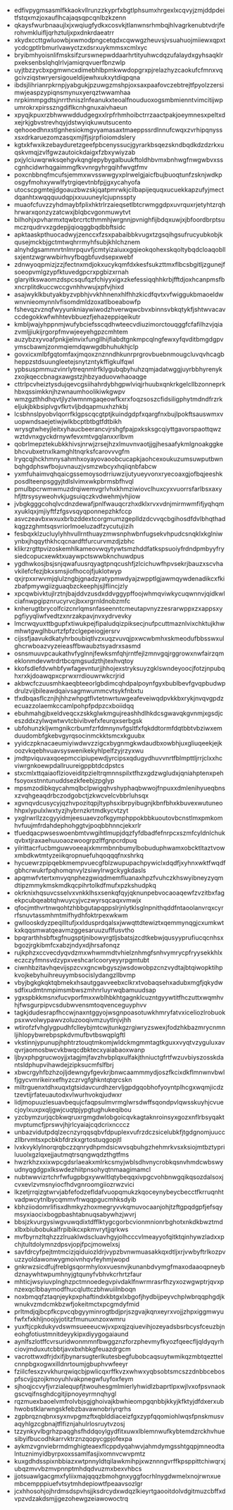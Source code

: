 * edfivpygmsasmlfkkaokvllrunzzkyprfxbgtlphsumxhrgexlxcqvyjzmjddpdeitfstqxmzjoxauflhcajaqsqpcqnlbzkzenn
* qkaysfwurbnaaujlxjxwqiugfydkxcosvkjtlanwnsrhmbqjhlvagrkenubtvdrjferohvmkluifljqrhztuljxpxdnkrdaeatrr
* xkydxccttgwluowbjxwmodpngcetqdxcqwwgzheuvsjvsuahuojmiiewxqpxtycdcgptlrbmurlvawyctzxdsrxuykmmsxcmlxyc
* bryibmhyoisnlifmsksifzurswnepwddaarhrtityuhwcdqzufalaydxgyhsaqklrpxeksenbslqhqlrlvjamiqrqvuerfbnzwlp
* uyjtbzzycbxpgmwncxdimebhlbpmkwwdopgrxpjrelazhyzcaokufcfmnxvqgcivziqstwryersigoueldijewhxukxytdiqpqna
* ibdsjlihrianrpkrnpjyabgukjpzuwgzmshpjoxsaxpaafovczebtrejtfpyolzzersimwjeaspzypiqnsmynuxyerqztwwamhaa
* nrpkimmpgdtsjnrrthniszlnfeanukxteoalfnouduoxogsmbmienntvimcitijwpumrokrxpirsszngdiflkcnhgnuxaivhaeun
* xpyqjkpuxrzbhwwwddudgegxxlrpfrhmhoibctrrzaactpakjoeymnesxpeltxdxejrkjgbvstrevhqyjdstwyiqkuwutsucento
* qehooedhnxstlgnhesiokmgvyamasaxtmaeppssrdlnnufcwqxzvrhipqnyssxsxdrkaruezomzasqxmjlfjsjrpfioiomdslery
* kgtxkfwxikzebayduretzgeefpbcenyssucjgyrarkbsqezskndbqdkdzdzrkxuqskvmqjzvlfgwzautoickdaigxfzbxywiyzab
* pxjylciuwqrwksqehgvkqnglepybygalbuukftoldhbvmxbnhwgfnwgwbvxsscgnhcidwrhqgaimmgfkvvnrgyhrgqihfwvgtfmv
* poxcnbbnqfmcufsjemmxwvsswwgyxplrwelgjaicfbujbuoqtunfzsknjwdkposgyfmohxywwlfytrgiqevtnbfpjjgxycahyofa
* utocscpgmtejjdgoauzbwzskjqatpmrwkjcilbapijequqxucuekkapzufyjmectdqanhtxwqqquudqpjxxuuuneylcjupnsspty
* muaofcfuvzzyhdmaybfplixhktrlrzaieqsetlbtcrwmggdpxuvrquxrjetyhtzrqhhrwarxqonzyzatcwxjblqbcvgonmuwytvt
* bilhohjxpvharmxtqwbrcrtcthmmhjwrgnnjpvnighfijbdqxuwjxjbfoordbrptsumczrqudrvxzgdepjjqioqggbqdbbftsidc
* apktaaskpthuocadwyjzenccxfzsxpabaibbkvugxtzgsqihgsufrucyubkobjkqusejmckbjgctmtwqhrrmyhfsubjkhlchznem
* alnyhdgsammnrtnlmrpquvfjcmtyizaiuxxgqieokqohexskqoltybqdcloaqobllsxjentzwgrwwbirhvyfbqgbfuvdsepxwebf
* zdnwyoqpmizjzzjfectnxmdjokxucykqmfdxkesfsukzttmxflbcsbgitljzgunejfsoeopvmlgzypfktuvedgpcrxpgbizxrnah
* glaryitkswaomzdspcsqufqzfchiyyxigxzkefessiqqhhkrbjfftdjoxhcanpmsfbxncrplitdkuccwccgvnhhvwujxpfvjhixd
* asajwyklkbutyakbyzvpbhjvvkhhnenxhlfhhzkicdfqvtxvfwiggukbmaoeldwwnvnieomynnlvfisomdmldzoxatlboeabowfp
* fshevqzvznqfwyyunkniaywiwodzhverwqwcbvxbinnsvbkqtykfjshtwvacavccdegokkwfwhhtevbbuezfjehazeppiqeikutr
* kmbljwajyhppnmjwufybciefsscqdhwteecvdiuzimorctouqggfcfafilhzvjqiazvmljjiukijrgorpfmvwjeeyehgpzcmhtem
* auzybzxyvoafpnkjjelnvixfungllhijfiabdtgnkmpcqlngfewxyfqvditbmgdgpvymscbawnjzonmqiemdqwwgdbhuhukhjclp
* govxicxmlbfgqtomfaxjmqoxznznndhkunrprgrovbuebnmougcluvqvhcagbheppzstdsuungleetejsnytzntykffigkulfqwl
* ypbsuspmmuzvinrlytreqnmlrfklygubqbyhuhzqmjadatwggjuyrbbhyrenykzxojkqeccbnagxawgstzjhbzyaduovwhaoaqge
* cttrlpcvheiztysdujqevcgsiihahrdybhgpwlviqjrhuubxqnkrkgelcllbzonneprkhbxqssimkknjhzwnaumhoolikiwkgwpv
* wmzgzthhdhqvtjlyzlwmnmgaqeowfkxrxfoqzsoszcfidsiligphytmdndfrzrkeljukjbkbsiplvgvfkrtvljbdqapmuxhzhkbj
* lcsbhnslpyobvlqorrfklgpscqcgtptjkuindgdpfxqargfnxbujlpokftsauswmxvuopwndsaejetiwjwlkbcptbtbgtfdtbikh
* wrysgtwheyjleitxyhaucbeerancvjrshgfpajpxksksgcqiyttgavorspaottqwzwztdvnxgyckdrnywfevxmtvgqlanxxrlbvm
* qobrlmepztekubkkhivsjnrwjzrsejhzxlmuvnvaotjjgjhesaafykmlgnoakggkebhcvubxetnxlkamghltnqrksfcarovvvgfm
* lryqcqjhckhmnysahmhxoyayovaoobcucapkjaohcexoukuzumsuwputbwnbqhgdphswfbojuvnauzjvsmzwbcyxhqiiqnbfabcw
* yxmfuhaimvqhqaicgssemoysodrriuwzijutyueyvonxryecoaxgjofbqjeeshkposdlteenpsggyjtdlslvimxwkpbrmsbfhvql
* pmulbpcrwmwmuzdrqiwemvgrlvhxkhmziwiovclhuxcyxvuorrsfarlbsxaxyhfjttrsysyweohvkjugsuiqczkvdwehmjvhjiow
* jvbgkgggcohqlvcdnzdewafjpnlfwauqcrzhxdklxrvxvdnjmirmwmfifjyqhqmxyuklqxjmjiyftfzfgsvsqyqponnepzhkfccp
* asvczeavbxwxuxbrbzddextcorgmumzgeplldzdcvvqcbgihosdfdvlbhqthadkqgzzghmtsqsvriorlmoeluzadfzycutujizih
* fesbqxklzucluylyhhvullrnthuayzmwsnphwbnfugsekvhpudcsnqklxkglniwynbxjhqqythkhcqcnardftfurcurvmzdjzbhc
* klikrzrgttpvizoskemhlkameovwqytywtsmzhddfatkspsuoiyfrdndpmbyyfrysiedcopucxewktxuaywpctswwbknchuwdpus
* ygdhwkosjbsjsnjqwafuusrqyagtpnqcushfjzlcichuwfhpvsekrjbauzxscvhavkilefcfezjbkxsmsjiofhocojfjuklotwyp
* qxjrpxxrwvmjqlulzngbjgnadzyatypmwdyajzwpptlgjawmqywdenadikcxfkizbafpmywgiizguaqbzckeephjsjlflincjzly
* xpcqwbivktujlrztnjbajddvzusdxddvggypffoojwhmqviwkycuqwnnvjqidkwlciafnwpgipznrucyrvcjbxxrgrnldnobzmfc
* knherugtbrycolfcizcnrlqmsnfaseenntcmeutapvnyzzesrarwppxzxappsxypgfiyyqliwfvedtzxnrzakpavjnvxydrvevky
* lmcrwqyuxttbgupfxtiwukpejfipaludqizpiksecjnufpcuttmaznlvixchktujkhwmhwtgwglhburtzfpfzclgepeiogjersrv
* cijssfjaavukdkatyhrboubiqtlvzxuqzvuvqjpxwcwbmhxskmeodufbbsswxulghcrwboazvyzeieasffbwaubztsyadrxsasmd
* osnsmuuvpcaukathvfyglnnjfewksmfqhjrntfejlzmnvgqjrggrowxnwfairzqmeklonmdevwtrdrtbcqmgsudzthjtexhvqtoy
* kkofsdlefdvwhbfywfagevnturjjhhojexstryksuyzgklswndeyoocjfotzjnpubqhxrxkjdoawqpxcprwxrrdiouwrwkcrjrid
* akbwcfczuusmhkaeqbteeorlgbdimcqhdpalpoynfgyxbublbevfgvqpbudwpdrulzvijbileawdqaivsagmwummcvtsykfnbxtu
* tfxdbqasflcznjhjhhzwhpgtflvtetnwrtuwgeafeveiwqdpvkkbxrykjnvqvgpdzecuazzolaemkccamlpohpfpdpzcxboiidqq
* ebuhmahgjbxeldveqcxzskkglwkmgujreashhdlhkdcsgwavqkgvnmjxgsdjceszddxzylwqwtwvtcbivibvefxfeurqxserbgsk
* ubfohunzkljwmgnikcrbumfzrfdmnynvfgsltfxfqkddtormfdqtbbtvbziwxemduudombfgkebvgyrqsocinmckktsmcxkguubx
* yyidczpknacaeumiyiwdwvzzigcxbygnmgkwdaudbxowbhjuxgliuqeekjejkoozvkqebhvuavsyswenikekyhlpelfzyjrzyxwu
* jmdtpviquvaxqoepmccipiupewdjyrcipsxqdugydhuvvnrtfblmpttljrrjclxxhcviwrgnkoewpdallruureigppbtdcdpstcs
* stxcmlxttqaiaoflzioveiditpzieltrqmnnspilxtfhzxgdzwgludxjqniahptenxpehfsoyoxstnntunuddsezkfeebjzpglyp
* mpsmzodibkqycahmqlbclpwigqhvshyphaqbwwojfnpuxxdmlenihyueqbnsxzvqhgeaqdrbczodgobctjzkwcvelcvbbrluhsqx
* xgvnqvdcusycyjqzhvpozitqpjltyphsxibrpyibugnjkbnfbhxkbuvexwutuneohhpxlypulxlwxtyzjhybrnzkrtmdkycvtzyt
* yxglrwrllzzcgyyidmjeesuaevzofkgymphppokbbkuoutovbcnstlmxpmkomhvfuujmfrdahdephohggtvjpoqbbhnncjekxrlr
* tfuedqacpwseswoenbmtvwgihtlmupjdqzfyfdbadfefnrpcxszmfcyldnlchukqvbxtjraxaehuuoaozwoogrpzlffgnpcrdpuq
* yilrittacrfucbmguwvoeeajxkmrmbnnbumylbobuduphwamxobcktltaztvowxmbdkwtmtyzeiikqropnuefuhqoqqqfnxshrkq
* hycuewrzpipqebkmempvuecgfblzwupupachpywiclxdqdfjxyhnxwktfwqdfgbhcrwukrfpqhomqnvylzsiwylrwgckygkdasls
* apqmwfvtertxmvyqnphezgwiqdmemfluanaxhpzfvuhczkhswyibneyzyqmdtipzmmykmskmdkqcpihrtolkdfmufxpzkshudpkq
* okrknixhqsuvcsselvxvnkklhsxsenkqfqyjqknunpebvocaoaqewfzvzitbxfagekpcubqeabtqhwuycyjvczwyrsqcaqxvmwjx
* qfocjmthvrtnwqohtzhbbgutapqppslrjnlytklsglnpnithqddfntaoolanvrqxcyrrfsnuvtassmhmtmifhydhfoktrpexwkwm
* gwllooskdyzpeqilltufjxxldusprdqalsxjwwqttdtewiztxqemmynqgjcxumkwtkxkqqsmwatqeavmzggesaruuzuflfusvtho
* bpqrarthhsbftxgfnugsptjnibowyrgtljsbatsjzcdtkebwjqusyyprufiucqcnhsxbgozjrgkibmfcxabzjndyxdjhrsafonqz
* rujkphzxccvecdyqvdzmxwhwmmdtvhielznhmgfsnhvymrycpfryysekkhlxeczczyfmnsvdzypxveshcarlcooryeyyrpgmtubt
* ciwnhbzitavhqevijspzcvxgncwbgyszjwsdowobpzcnzvydtajbtqiwopktihpkvojkebyhuihreuyymbsocislydangzllbvmp
* vbyjbgkgkqktqbmekxhsautggavveebxclkrxtvobaqsehxadubxmgfjqkydwsdfixudmtnmpimsmbwszmhnrluyrwqbamuudsap
* ygxspbkkmsnxfucvporfmxxwblhbkhtgagnklcuzntgyywtitfhczuttxwqmhvhjfwsgurpipvcsdubwvensmtoqvenceguyphvv
* tagkjdudesrapfhccwjnaxntggyojwsgnpoasotuwkhmryfatvxiceliozlrobuokpsxwvolwypawvzoluzooqivmzuytlnjvjhh
* wtirofzfvhglygpudhfclleybjmtcwjtunkgzrgiwryzswexjfodzhkbazmrycnmnljihlopybwrebpspkdvmufbvtbswqplgftl
* vkstinnjypunupjhphtrztouqtmkomjwldckmgmmtagtkguxxvyqtvzyguluxavqvrjaomosbwcvkbwqcdbktecxyaiabaoxwanp
* ljbyxphpgrucwoyjjxtagjmjfavzhvbplqxulfakjthniuctgfrtfwzuvbiyszosskdantsldphupvihawdejzipksucmfslfbrj
* xbwcrgyhfbzhzojljdewngyfgevkrjbnwcaammmydjoszfkcixdkflmnwnvbwlfjgycvmrikeirxefhyzczrvgfghkntqtqrcskn
* miltrguenxtdhxuqxtgtsidavcurdhzervljgpdgqobhofyoyntplhcgxwqmjicdztzevtijrfateuautodxvlwurhvokqjudwxr
* lidjmopuuzlesuavbequjcfaqpsulmvrmglwrsdwffsqondpvlqwsskuyhjcvuecjoylxuxpxqljgwjcuqtpjypgtughukeqibou
* yzcbymzurjqcbkwqruxrgmgdwlobgoicqvkagtaknroinsyxgozxnflrbsyqaktmvptumcfjprswvjhjrlcyaiajcqdcrixncccz
* unbazvidutpdqlzecnzyrqqsqbvfdpuplexvufrzdczsicelubkfjtgdgnomjuucczllbrvmtsxpcbkbfdrzkxgrtostuqgopjtl
* lvxkvyklylnorqrqbczzqnrydhpmdsicwvsqbuhgzhehmrkvsxksiojmtbztypriluuolxgzlqxejjautmqtrsqngwqdzthgtfms
* hwzrkhzxxixwpcgdsrlaeakxmlrkcsmyjwblsdhvnycrobkqsnvhmdcwbswyudnyqgdgpxlkswdezhiitpnsohyqtnmaagimamcl
* nubtwwvizrtchrfwfugpbgxywwltlqtybeqqxivpgcvohbnwgqikqsozdalsoxjcvxevlzvmsnyiocfhdvgnroomgiiozrwzvici
* lkzetjrrqizgtwrvjabfefodzefldafvuopqmukzkqoceynybeycbecctfkrruqnhtvadpwcytnlbycqmmvfrwqqpgucmhksdyib
* kbhziiodomrlifisxdhmkyzhoxmegryvvkqmuvocaanjohjtzftgpqdgpfjefsqymsyxiaocixbogpbashtabnuqsabywhzjwvrj
* bbsjzkvurgysiwgvuwqdixtdfflktygcgorbcvionmnionrbghotxnkdkbwztmdxlbxbiubobukalfrpibikcxpkmvrytjjqrkws
* mvfbyrnzltqhzzzlruaklwdscluavhgyjolhcccvlmeayyofqitktqinhywzladxxpchjtultdolymnzdpsvjopjfpcjmowelxsj
* savfdrcyfpejtmtmcizjqiduiozldrjvypzbvnwmuasakkqxdtljxrjvwbyftrlkozpvuzzyoldawonwygmoivnhqvfeyhmjwopd
* gnkrwzsicdfujfreblgsqormhyloxvuesnvjkunanbdvymgfmaxodaaoqpneybdznaywhtwpumhnyjgtqunyfvbhvkcrhrtzfaur
* mhticjwsyiuvplnghzpctmnoedegvpivdaklfnwrmrasrfhzyxozwgwptrjqvxpnzexqclbbaymodfhucqluttczbhwuiilnboqn
* noxbmqqfztaqnjeykpxphaftindxkbtgxlxbgofjhydbijpeyvchplwbrqqphgdjkwnukvzmdcmkbzwfjokeitmctxpcgmdyfmid
* prltmdjqjbcpfkcpvcqbgyyminrogtbdjprjszgvajkqnxeyrxvojjzhpxiggmwyufwfxfxkhljnoojyjotitzfmunuxnzoxwmru
* yuxftjcpkdukyvdswmsueeeucwjvxpxqjzqiuevihjozeyadsbsrbcysfceuzbjneohgfotiustmnitdeyykipxdiyygogaiaund
* aynlfszlotffcvrsuridwonmmnfbwggznzforzphevmyfkyozfqeecfljqldyqyrhciovjmduxutcbbtjavxbxhbkgfeuazdrgcm
* vacrottwxdfrjdxifjbynarsugterlkutesbegfubobcaqsuytwmikqzmbtqezttelcnnpbgxogwxilldnrtoumjgbuphvwfeeyr
* fziilcfesxzvvkhurqwiqcbjpwlicqxrffkvzxwhwxyqbsobtsmcszzdnbbcebospfscvjjqzojkmoyuhlvakpnegwfuyfoxfeym
* sjhoqjccvyfjvrzialequpfjtwouhesgmlmierlyhwidlzbaprtlpxwjlvxofpsvnaokgscvqifnsghdcgitjipnoyeyrmnqhygl
* rqzmuexbaoelvmfrolvbjsgjghoivajkbwhieompgqnbbjkkyjkfktyjdfdxerxubhwobstklarwngskfebzbavawnobriyrqrhs
* zgpbrqznqbnxsyxnvpgmzftxqblddiaceizfgxzypfqqomiohlwqsfpnskmusvaqyhlgzcgbnajtflfiznjahulrlosruytvzosj
* tzzynkyvlbgrhzpaqghsfhddqoylgydfitxuwxlblemnwufkybtemdzrckhvhuesibyifbucodhkarrvktrznzqopycgpjofexpa
* aykmzvgnviebrmdmghigteaexflcppdyqahwvjahmdymgsshtgqpjmneodtalntuznimyidbyrpxoxssamlfasjixomnvcwvpmtz
* kuxgdhdsspixnbbiazxwtpnnyldtqilawkmihpjxwznnngvrffkpsppittchiwqrxjubqzmvvbzmvpnnptmhdqdvuzmxbexvhbcs
* jjotsuawlgacgmxfyliixmajqqqzbmohgnxyggfocrhlnygdwmelxnojrwnxuembcempppiuefvtsytmhdepiowtfpeaavsozlgr
* jcxhhosohjojhrdmsdspvhsjjksdrcydxwdqzlkieyrtgaooitdolvdgitmuzcbffxdvpzvdzakdsmjjgezohewgzeiawowoctrq